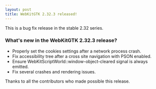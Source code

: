 ```yaml
---
layout: post
title: WebKitGTK 2.32.3 released!
---
```


This is a bug fix release in the stable 2.32 series.

### What's new in the WebKitGTK 2.32.3 release?

 - Properly set the cookies settings after a network process crash.
 - Fix accessibility tree after a cross site navigation with PSON enabled.
 - Ensure WebKitScriptWorld::window-object-cleared signal is always emitted.
 - Fix several crashes and rendering issues.

Thanks to all the contributors who made possible this release.